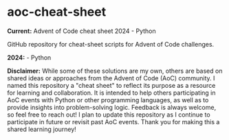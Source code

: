 # aoc-cheat-sheet  
**Current:** Advent of Code cheat sheet 2024 - Python

GitHub repository for cheat-sheet scripts for Advent of Code challenges.

**2024:** - Python 

**Disclaimer:** While some of these solutions are my own, others are based on shared ideas or approaches from the Advent of Code (AoC) community. I named this repository a "cheat sheet" to reflect its purpose as a resource for learning and collaboration. It is intended to help others participating in AoC events with Python or other programming languages, as well as to provide insights into problem-solving logic. Feedback is always welcome, so feel free to reach out! I plan to update this repository as I continue to participate in future or revisit past AoC events. Thank you for making this a shared learning journey!
